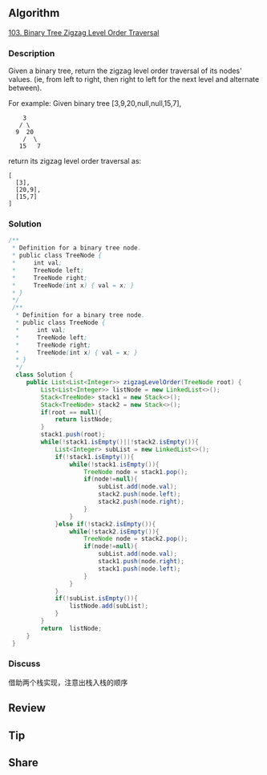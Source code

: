 ## Algorithm

[103. Binary Tree Zigzag Level Order Traversal](https://leetcode.com/problems/binary-tree-zigzag-level-order-traversal/)

### Description

Given a binary tree, return the zigzag level order traversal of its nodes' values. (ie, from left to right, then right to left for the next level and alternate between).

For example:
Given binary tree [3,9,20,null,null,15,7],
```
    3
   / \
  9  20
    /  \
   15   7
```
return its zigzag level order traversal as:
```
[
  [3],
  [20,9],
  [15,7]
]
```


### Solution

```java
/**
 * Definition for a binary tree node.
 * public class TreeNode {
 *     int val;
 *     TreeNode left;
 *     TreeNode right;
 *     TreeNode(int x) { val = x; }
 * }
 */
 /**
  * Definition for a binary tree node.
  * public class TreeNode {
  *     int val;
  *     TreeNode left;
  *     TreeNode right;
  *     TreeNode(int x) { val = x; }
  * }
  */
  class Solution {
     public List<List<Integer>> zigzagLevelOrder(TreeNode root) {
         List<List<Integer>> listNode = new LinkedList<>();
         Stack<TreeNode> stack1 = new Stack<>();
         Stack<TreeNode> stack2 = new Stack<>();
         if(root == null){
             return listNode;
         }
         stack1.push(root);
         while(!stack1.isEmpty()||!stack2.isEmpty()){
             List<Integer> subList = new LinkedList<>();
             if(!stack1.isEmpty()){
                 while(!stack1.isEmpty()){
                     TreeNode node = stack1.pop();
                     if(node!=null){
                         subList.add(node.val);
                         stack2.push(node.left);
                         stack2.push(node.right);
                     }
                 }
             }else if(!stack2.isEmpty()){
                 while(!stack2.isEmpty()){
                     TreeNode node = stack2.pop();
                     if(node!=null){
                         subList.add(node.val);
                         stack1.push(node.right);
                         stack1.push(node.left);
                     }
                 }
             }
             if(!subList.isEmpty()){
                 listNode.add(subList);
             }
         }
         return  listNode;
     }
 }
```

### Discuss

借助两个栈实现，注意出栈入栈的顺序

## Review


## Tip


## Share
